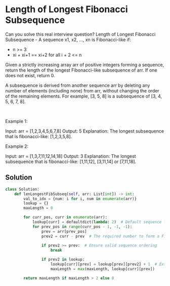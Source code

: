 # Length of Longest Fibonacci Subsequence

Can you solve this real interview question? Length of Longest Fibonacci Subsequence - A sequence x1, x2, ..., xn is Fibonacci-like if:

 * n >= 3
 * xi + xi+1 == xi+2 for all i + 2 <= n

Given a strictly increasing array arr of positive integers forming a sequence, return the length of the longest Fibonacci-like subsequence of arr. If one does not exist, return 0.

A subsequence is derived from another sequence arr by deleting any number of elements (including none) from arr, without changing the order of the remaining elements. For example, [3, 5, 8] is a subsequence of [3, 4, 5, 6, 7, 8].

 

Example 1:


Input: arr = [1,2,3,4,5,6,7,8]
Output: 5
Explanation: The longest subsequence that is fibonacci-like: [1,2,3,5,8].

Example 2:


Input: arr = [1,3,7,11,12,14,18]
Output: 3
Explanation: The longest subsequence that is fibonacci-like: [1,11,12], [3,11,14] or [7,11,18].

## Solution
```py
class Solution:
    def lenLongestFibSubseq(self, arr: List[int]) -> int:
        val_to_idx = {num: i for i, num in enumerate(arr)}
        lookup = {}
        maxLength = 0

        for curr_pos, curr in enumerate(arr):
            lookup[curr] = defaultdict(lambda: 2)  # Default sequence length is 2
            for prev_pos in range(curr_pos - 1, -1, -1):
                prev = arr[prev_pos]
                prev2 = curr - prev  # The required number to form a Fibonacci-like sequence
                
                if prev2 >= prev:  # Ensure valid sequence ordering
                    break

                if prev2 in lookup:
                    lookup[curr][prev] = lookup[prev][prev2] + 1  # Extend sequence
                    maxLength = max(maxLength, lookup[curr][prev])

        return maxLength if maxLength > 2 else 0
```
